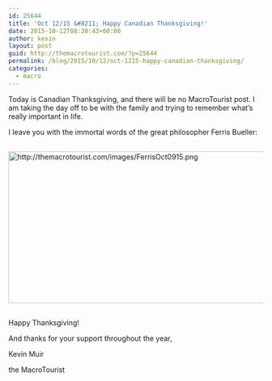 ```yaml
---
id: 25644
title: 'Oct 12/15 &#8211; Happy Canadian Thanksgiving!'
date: 2015-10-12T08:30:43+00:00
author: kevin
layout: post
guid: http://themacrotourist.com/?p=25644
permalink: /blog/2015/10/12/oct-1215-happy-canadian-thanksgiving/
categories:
  - macro
---
```

Today is Canadian Thanksgiving, and there will be no MacroTourist post. I am taking the day off to be with the family and trying to remember what’s really important in life.

I leave you with the immortal words of the great philosopher Ferris Bueller:


  <img src="http://themacrotourist.com/images/FerrisOct0915.png" alt="http://themacrotourist.com/images/FerrisOct0915.png" style="margin:30px auto;display:block;" width="600" height="300">

Happy Thanksgiving!
  
And thanks for your support throughout the year,
  
Kevin Muir
  
the MacroTourist